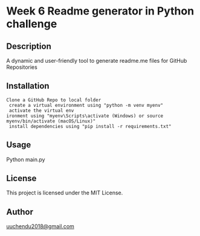 # Week 6 Readme generator in Python challenge

## Description
A dynamic and user-friendly tool to generate readme.me files for GitHub Repositories

## Installation
```
Clone a GitHub Repo to local folder
 create a virtual environment using "python -m venv myenv"
 activate the virtual env 
ironment using "myenv\Scripts\activate (Windows) or source myenv/bin/activate (macOS/Linux)"
 install dependencies using "pip install -r requirements.txt"
```

## Usage
Python main.py


## License
This project is licensed under the MIT License.


## Author
uuchendu2018@gmail.com

